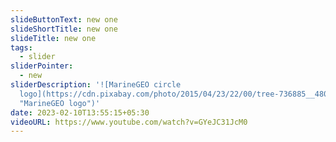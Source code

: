 ```yaml
---
slideButtonText: new one
slideShortTitle: new one
slideTitle: new one
tags:
  - slider
sliderPointer:
  - new
sliderDescription: '![MarineGEO circle
  logo](https://cdn.pixabay.com/photo/2015/04/23/22/00/tree-736885__480.jpg
  "MarineGEO logo")'
date: 2023-02-10T13:55:15+05:30
videoURL: https://www.youtube.com/watch?v=GYeJC31JcM0
---
```


